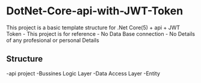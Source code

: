 # DotNet-Core-api-with-JWT-Token
This project is a basic template structure for .Net Core(5) + api + JWT Token
    - This project is for reference 
    - No Data Base connection 
    - No Details of any profesional or personal Details

Structure
---------
-api project
-Bussines Logic Layer
-Data Access Layer
-Entity
  
